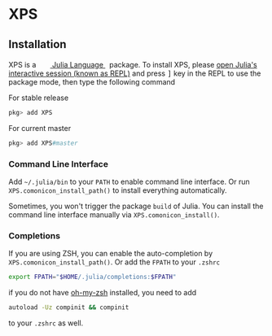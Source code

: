 # XPS


## Installation
<p>
XPS is a &nbsp;
    <a href="https://julialang.org">
        <img src="https://julialang.org/favicon.ico" width="16em">
        Julia Language
    </a>
    &nbsp; package. To install XPS,
    please <a href="https://docs.julialang.org/en/v1/manual/getting-started/">open
    Julia's interactive session (known as REPL)</a> and press <kbd>]</kbd> key in the REPL to use the package mode, then type the following command
</p>

For stable release

```julia
pkg> add XPS
```

For current master

```julia
pkg> add XPS#master
```

### Command Line Interface

Add `~/.julia/bin` to your `PATH` to enable command line interface. Or run
`XPS.comonicon_install_path()` to install everything automatically.

Sometimes, you won't trigger the package `build` of Julia. You can install the command line interface
manually via `XPS.comonicon_install()`.

### Completions

If you are using ZSH, you can enable the auto-completion by `XPS.comonicon_install_path()`. Or add the `FPATH`
to your `.zshrc`

```sh
export FPATH="$HOME/.julia/completions:$FPATH"
```

if you do not have [oh-my-zsh](https://github.com/ohmyzsh/ohmyzsh) installed, you need to add

```sh
autoload -Uz compinit && compinit
```

to your `.zshrc` as well.
